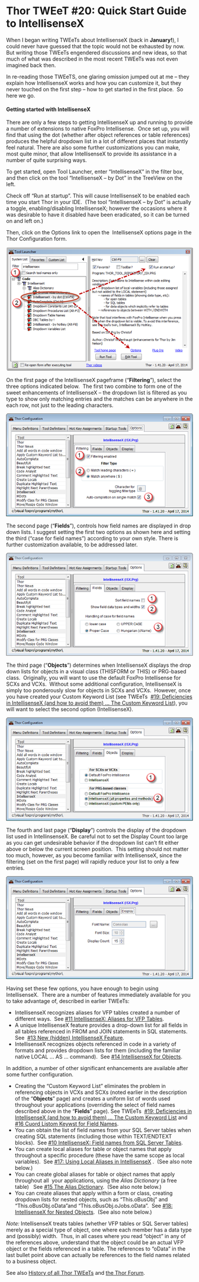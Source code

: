 ﻿Thor TWEeT #20: Quick Start Guide to IntellisenseX
===

When I began writing TWEeTs about IntellisenseX (back in **January!**), I could never have guessed that the topic would not be exhausted by now. But writing those TWEeTs engendered discussions and new ideas, so that much of what was described in the most recent TWEeTs was not even imagined back then.

In re-reading those TWEeTS, one glaring omission jumped out at me – they explain how IntellisenseX works and how you can customize it, but they never touched on the first step – how to get started in the first place.  So here we go.

#### Getting started with IntellisenseX

There are only a few steps to getting IntellisenseX up and running to provide a number of extensions to native FoxPro Intellisense.  Once set up, you will find that using the dot (whether after object references or table references) produces the helpful dropdown list in a lot of different places that instantly feel natural. There are also some further customizations you can make, most quite minor, that allow IntellisenseX to provide its assistance in a number of quite surprising ways.

To get started, open Tool Launcher, enter “IntellisenseX” in the filter box, and then click on the tool “IntellisenseX – by Dot” in the TreeView on the left.

Check off “Run at startup”. This will cause IntellisenseX to be enabled each time you start Thor in your IDE.  (The tool “IntellisenseX – by Dot” is actually a toggle, enabling/disabling IntellisenseX; however the occasions where it was desirable to have it disabled have been eradicated, so it can be turned on and left on.)

Then, click on the Options link to open the  IntellisenseX options page in the Thor Configuration form.

![](Images/Tweet20a.png)

On the first page of the IntellisenseX pageframe (“**Filtering**”), select the three options indicated below.  The first two combine to form one of the sweet enhancements of IntellisenseX – the dropdown list is filtered as you type to show only matching entries and the matches can be anywhere in the each row, not just to the leading characters.

![](Images/Tweet20b.png)

The second page (“**Fields**”), controls how field names are displayed in drop down lists. I suggest setting the first two options as shown here and setting the third (“case for field names”) according to your own style. There is further customization available, to be addressed later.

![](Images/Tweet20c.png)

The third page (“**Objects**”) determines when IntellisenseX displays the drop down lists for objects in a visual class (THISFORM or THIS) or PRG-based class.  Originally, you will want to use the default FoxPro Intellisense for SCXs and VCXs.  Without some additional configuration, IntellisenseX is simply too ponderously slow for objects in SCXs and VCXs.  However, once you have created your Custom Keyword List (see TWEeTs  [#19: Deficiencies in IntellisenseX (and how to avoid them) … The Custom Keyword List](Tweet_19.md)), you will want to select the second option (IntellisenseX).

![](Images/Tweet20d.png)

The fourth and last page (“**Display**”) controls the display of the dropdown list used in IntellinsenseX. Be careful not to set the Display Count too large as you can get undesirable behavior if the dropdown list can’t fit either above or below the current screen position.  This setting should not matter too much, however, as you become familiar with IntellisenseX, since the filtering (set on the first page) will rapidly reduce your list to only a few entries.

![](Images/Tweet20e.png)

Having set these few options, you have enough to begin using IntellisenseX.  There are a number of features immediately available for you to take advantage of, described in earlier TWEeTs:

*   IntellisenseX recognizes aliases for VFP tables created a number of different ways.  See [#11 IntellisenseX: Aliases for VFP Tables](Tweet_11.md).
*   A unique IntellisenseX feature provides a drop-down list for all fields in all tables referenced in FROM and JOIN statements in SQL statements. See  [#13 New (hidden) IntellisenseX Feature](Tweet_13.md).
*   IntellisenseX recognizes objects referenced in code in a variety of formats and provides dropdown lists for them (including the familiar native LOCAL … AS … command).  See [#14 IntellisenseX for Objects](Tweet_14.md).

In addition, a number of other significant enhancements are available after some further configuration.

*   Creating the “Custom Keyword List” eliminates the problem in referencing objects in VCXs and SCXs (noted earlier in the description of the “**Objects**” page) and creates a uniform list of words used throughout your applications (overriding the select of field names described above in the “**Fields**” page). See TWEeTs  [#19: Deficiencies in IntellisenseX (and how to avoid them) … The Custom Keyword List](Tweet_19.md) and [#16 Cuord Listom Keywst for Field Names](Tweet_16.md).
*   You can obtain the list of field names from your SQL Server tables when creating SQL statements (including those within TEXT/ENDTEXT blocks).  See [#10 IntellisenseX: Field names from SQL Server Tables](Tweet_10.md).
*   You can create local aliases for table or object names that apply throughout a specific procedure (these have the same scope as local variables).  See [#17: Using Local Aliases in IntellisenseX](Tweet_17.md) .  (See also note below.)
*   You can create global aliases for table or object names that apply throughout all  your applications, using the _Alias Dictionary_ (a free table)   See [#15 The Alias Dictionary](Tweet_15.md).  (See also note below.)
*   You can create aliases that apply within a form or class, creating dropdown lists for nested objects, such as “This.oBusObj” and “This.oBusObj.oData”and “This.oBusObj.oJobs.oData”.  See [#18: IntellisenseX for Nested Objects](Tweet_18.md).  (See also note below.)

_Note:_ IntellisenseX treats tables (whether VFP tables or SQL Server tables) merely as a special type of object, one where each member has a data type and (possibly) width.  Thus, in all cases where you read “object” in any of the references above, understand that the object could be an actual VFP object or the fields referenced in a table. The references to “oData” in the last bullet point above can actually be references to the field names related to a business object.

See also [History of all Thor TWEeTs](TWEeTs.md) and [the Thor Forum](https://groups.google.com/forum/?fromgroups#!forum/FoxProThor).
